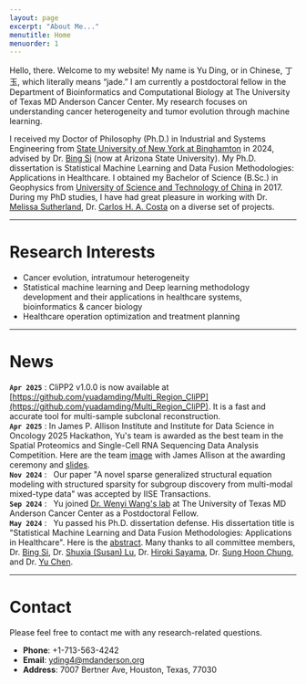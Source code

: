```yaml
---
layout: page
excerpt: "About Me..."
menutitle: Home
menuorder: 1
---
```


Hello, there. Welcome to my website! My name is Yu Ding, or in Chinese, 丁玉, which literally means “jade.” I am currently a postdoctoral fellow in the Department of Bioinformatics and Computational Biology at The University of Texas MD Anderson Cancer Center. My research focuses on understanding cancer heterogeneity and tumor evolution through machine learning.

I received my Doctor of Philosophy (Ph.D.) in Industrial and Systems Engineering from [State University of New York at Binghamton](https://www.binghamton.edu/ssie/) in 2024, advised by Dr. [Bing Si](https://search.asu.edu/profile/1842897) (now at Arizona State University). My Ph.D. dissertation is Statistical Machine Learning and Data Fusion Methodologies: Applications in Healthcare. I obtained my Bachelor of Science (B.Sc.) in Geophysics from [University of Science and Technology of China](https://en.ustc.edu.cn/) in 2017. During my PhD studies, I have had great pleasure in working with Dr. [Melissa Sutherland](https://web.uri.edu/nursing/meet/melissa-sutherland-phd-msn-faan/), Dr. [Carlos H. A. Costa](https://orcid.org/0000-0001-6542-4582) on a diverse set of projects.

---
#  Research Interests

<ul>
  <li>Cancer evolution, intratumour heterogeneity</li>
  <li>Statistical machine learning and Deep learning methodology development and their applications in healthcare systems, bioinformatics & cancer biology</li>
  <li>Healthcare operation optimization and treatment planning</li>
</ul>
 
---
#  News

**`Apr 2025`** : CliPP2 v1.0.0 is now available at [https://github.com/yuadamding/Multi_Region_CliPP](https://github.com/yuadamding/Multi_Region_CliPP). It is a fast and accurate tool for multi-sample subclonal reconstruction.  <br>
**`Apr 2025`** : In James P. Allison Institute and Institute for Data Science in Oncology 2025 Hackathon, Yu's team is awarded as the best team in the Spatial Proteomics and Single-Cell RNA Sequencing Data Analysis Competition. Here are the team [image](/files/2025Hackathon.png) with James Allison at the awarding ceremony and [slides](/files/2025Hackathon.pdf).   <br>
**`Nov 2024`** : &nbsp; Our paper "A novel sparse generalized structural equation modeling with structured sparsity for subgroup discovery from multi-modal mixed-type data" was accepted by IISE Transactions. <br>
**`Sep 2024`** : &nbsp; Yu joined [Dr. Wenyi Wang's lab](https://odin.mdacc.tmc.edu/~wwang7/index.html) at The University of Texas MD Anderson Cancer Center as a Postdoctoral Fellow. <br>
**`May 2024`** : &nbsp; Yu passed his Ph.D. dissertation defense. His dissertation title is "Statistical Machine Learning and Data Fusion Methodologies: Applications in Healthcare". Here is the [abstract](https://www.binghamton.edu/ssie/about/adam_yu_ding_dissertation_defenses_abstract.pdf). Many thanks to all committee members, Dr. [Bing Si](https://search.asu.edu/profile/1842897), Dr. [Shuxia (Susan) Lu](https://www.binghamton.edu/ssie/people/profile.html?id=slu), Dr. [Hiroki Sayama](https://www.binghamton.edu/academics/programs/data-analytics/profile.html?id=sayama), Dr. [Sung Hoon Chung](https://www.binghamton.edu/ssie/people/profile.html?id=schung), and Dr. [Yu Chen](https://www.binghamton.edu/electrical-computer-engineering/people/profile.html?id=ychen). 

---
#  Contact
Please feel free to contact me with any research-related questions.
- **Phone**: +1-713-563-4242
- **Email**: yding4@mdanderson.org
- **Address**: 7007 Bertner Ave, Houston, Texas, 77030

















